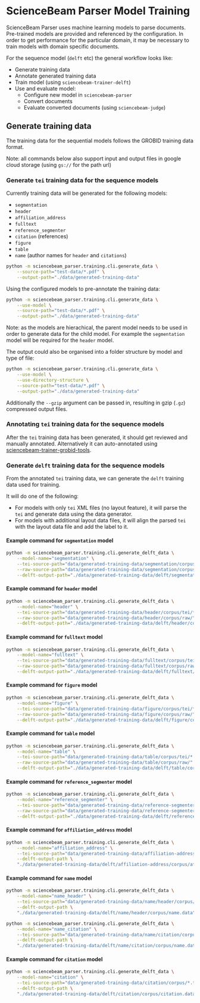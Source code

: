 # ScienceBeam Parser Model Training

ScienceBeam Parser uses machine learning models to parse documents.
Pre-trained models are provided and referenced by the configuration.
In order to get performance for the particular domain, it may be necessary to train
models with domain specific documents.

For the sequence model (`delft` etc) the general workflow looks like:

- Generate training data
- Annotate generated training data
- Train model (using `sciencebeam-trainer-delft`)
- Use and evaluate model:
  - Configure new model in `sciencebeam-parser`
  - Convert documents
  - Evaluate converted documents (using `sciencebeam-judge`)

## Generate training data

The training data for the sequential models follows the GROBID training data format.

Note: all commands below also support input and output files in google cloud storage (using `gs://` for the path url)

### Generate `tei` training data for the sequence models

Currently training data will be generated for the following models:

- `segmentation`
- `header`
- `affiliation_address`
- `fulltext`
- `reference_segmenter`
- `citation` (references)
- `figure`
- `table`
- `name` (author names for `header` and `citations`)

```bash
python -m sciencebeam_parser.training.cli.generate_data \
    --source-path="test-data/*.pdf" \
    --output-path="./data/generated-training-data"
```

Using the configured models to pre-annotate the training data:

```bash
python -m sciencebeam_parser.training.cli.generate_data \
    --use-model \
    --source-path="test-data/*.pdf" \
    --output-path="./data/generated-training-data"
```

Note: as the models are hierachical, the parent model needs to be used
  in order to generate data for the child model.
  For example the `segmentation` model will be required for the `header` model.

The output could also be organised into a folder structure by model and type of file:

```bash
python -m sciencebeam_parser.training.cli.generate_data \
    --use-model \
    --use-directory-structure \
    --source-path="test-data/*.pdf" \
    --output-path="./data/generated-training-data"
```

Additionally the `--gzip` argument can be passed in, resulting in gzip (`.gz`) compressed output files.

### Annotating `tei` training data for the sequence models

After the `tei` training data has been generated, it should get reviewed and manually annotated.
Alternatively it can auto-annotated using [sciencebeam-trainer-grobid-tools](https://gitlab.coko.foundation/sciencebeam/sciencebeam-trainer-grobid-tools).

### Generate `delft` training data for the sequence models

From the annotated `tei` training data, we can generate the `delft` training data used for training.

It will do one of the following:

- For models with only `tei` XML files (no layout feature), it will parse the `tei` and generate data using the data generator.
- For models with additional layout data files, it will align the parsed `tei` with the layout data file and add the label to it.

#### Example command for `segmentation` model

```bash
python -m sciencebeam_parser.training.cli.generate_delft_data \
    --model-name="segmentation" \
    --tei-source-path="data/generated-training-data/segmentation/corpus/tei/*.tei.xml" \
    --raw-source-path="data/generated-training-data/segmentation/corpus/raw/" \
    --delft-output-path="./data/generated-training-data/delft/segmentation/corpus/segmentation.data"
```

#### Example command for `header` model

```bash
python -m sciencebeam_parser.training.cli.generate_delft_data \
    --model-name="header" \
    --tei-source-path="data/generated-training-data/header/corpus/tei/*.tei.xml" \
    --raw-source-path="data/generated-training-data/header/corpus/raw/" \
    --delft-output-path="./data/generated-training-data/delft/header/corpus/header.data"
```

#### Example command for `fulltext` model

```bash
python -m sciencebeam_parser.training.cli.generate_delft_data \
    --model-name="fulltext" \
    --tei-source-path="data/generated-training-data/fulltext/corpus/tei/*.tei.xml" \
    --raw-source-path="data/generated-training-data/fulltext/corpus/raw/" \
    --delft-output-path="./data/generated-training-data/delft/fulltext/corpus/fulltext.data"
```

#### Example command for `figure` model

```bash
python -m sciencebeam_parser.training.cli.generate_delft_data \
    --model-name="figure" \
    --tei-source-path="data/generated-training-data/figure/corpus/tei/*.tei.xml" \
    --raw-source-path="data/generated-training-data/figure/corpus/raw/" \
    --delft-output-path="./data/generated-training-data/delft/figure/corpus/figure.data"
```

#### Example command for `table` model

```bash
python -m sciencebeam_parser.training.cli.generate_delft_data \
    --model-name="table" \
    --tei-source-path="data/generated-training-data/table/corpus/tei/*.tei.xml" \
    --raw-source-path="data/generated-training-data/table/corpus/raw/" \
    --delft-output-path="./data/generated-training-data/delft/table/corpus/table.data"
```

#### Example command for `reference_segmenter` model

```bash
python -m sciencebeam_parser.training.cli.generate_delft_data \
    --model-name="reference_segmenter" \
    --tei-source-path="data/generated-training-data/reference-segmenter/corpus/tei/*.tei.xml" \
    --raw-source-path="data/generated-training-data/reference-segmenter/corpus/raw/" \
    --delft-output-path="./data/generated-training-data/delft/reference-segmenter/corpus/reference-segmenter.data"
```

#### Example command for `affiliation_address` model

```bash
python -m sciencebeam_parser.training.cli.generate_delft_data \
    --model-name="affiliation_address" \
    --tei-source-path="data/generated-training-data/affiliation-address/corpus/*.tei.xml" \
    --delft-output-path \
    "./data/generated-training-data/delft/affiliation-address/corpus/affiliation-address.data"
```

#### Example command for `name` model

```bash
python -m sciencebeam_parser.training.cli.generate_delft_data \
    --model-name="name_header" \
    --tei-source-path="data/generated-training-data/name/header/corpus/*.tei.xml" \
    --delft-output-path \
    "./data/generated-training-data/delft/name/header/corpus/name.data"
```

```bash
python -m sciencebeam_parser.training.cli.generate_delft_data \
    --model-name="name_citation" \
    --tei-source-path="data/generated-training-data/name/citation/corpus/*.tei.xml" \
    --delft-output-path \
    "./data/generated-training-data/delft/name/citation/corpus/name.data"
```

#### Example command for `citation` model

```bash
python -m sciencebeam_parser.training.cli.generate_delft_data \
    --model-name="citation" \
    --tei-source-path="data/generated-training-data/citation/corpus/*.tei.xml" \
    --delft-output-path \
    "./data/generated-training-data/delft/citation/corpus/citation.data"
```
